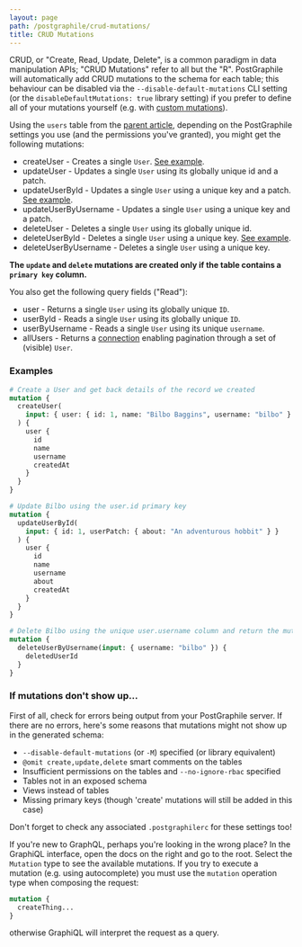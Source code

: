 ```yaml
---
layout: page
path: /postgraphile/crud-mutations/
title: CRUD Mutations
---
```


CRUD, or "Create, Read, Update, Delete", is a common paradigm in data
manipulation APIs; "CRUD Mutations" refer to all but the "R". PostGraphile
will automatically add CRUD mutations to the schema for each table; this
behaviour can be disabled via the `--disable-default-mutations` CLI setting
(or the `disableDefaultMutations: true` library setting) if you prefer to
define all of your mutations yourself (e.g. with [custom
mutations](/postgraphile/custom-mutations/)).

Using the `users` table from the [parent article](/postgraphile/tables/),
depending on the PostGraphile settings you use (and the permissions you've
granted), you might get the following mutations:

- createUser - Creates a single `User`. [See example](/postgraphile/examples/#Mutations__Create).
- updateUser - Updates a single `User` using its globally unique id and a patch.
- updateUserById - Updates a single `User` using a unique key and a patch. [See example](/postgraphile/examples/#Mutations__Update).
- updateUserByUsername - Updates a single `User` using a unique key and a patch.
- deleteUser - Deletes a single `User` using its globally unique id.
- deleteUserById - Deletes a single `User` using a unique key. [See example](/postgraphile/examples/#Mutations__Delete).
- deleteUserByUsername - Deletes a single `User` using a unique key.

**The `update` and `delete` mutations are created only if the table contains a
`primary key` column.**

You also get the following query fields ("Read"):

- user - Returns a single `User` using its globally unique `ID`.
- userById - Reads a single `User` using its globally unique `ID`.
- userByUsername - Reads a single `User` using its unique `username`.
- allUsers - Returns a [connection](/postgraphile/connections/) enabling
  pagination through a set of (visible) `User`.

### Examples

```graphql
# Create a User and get back details of the record we created
mutation {
  createUser(
    input: { user: { id: 1, name: "Bilbo Baggins", username: "bilbo" } }
  ) {
    user {
      id
      name
      username
      createdAt
    }
  }
}

# Update Bilbo using the user.id primary key
mutation {
  updateUserById(
    input: { id: 1, userPatch: { about: "An adventurous hobbit" } }
  ) {
    user {
      id
      name
      username
      about
      createdAt
    }
  }
}

# Delete Bilbo using the unique user.username column and return the mutation ID
mutation {
  deleteUserByUsername(input: { username: "bilbo" }) {
    deletedUserId
  }
}
```

### If mutations don't show up...

First of all, check for errors being output from your PostGraphile server. If
there are no errors, here's some reasons that mutations might not show up in
the generated schema:

- `--disable-default-mutations` (or `-M`) specified (or library equivalent)
- `@omit create,update,delete` smart comments on the tables
- Insufficient permissions on the tables and `--no-ignore-rbac` specified
- Tables not in an exposed schema
- Views instead of tables
- Missing primary keys (though 'create' mutations will still be added in this case)

Don't forget to check any associated `.postgraphilerc` for these settings too!

If you're new to GraphQL, perhaps you're looking in the wrong place? In the
GraphiQL interface, open the docs on the right and go to the root. Select the
`Mutation` type to see the available mutations. If you try to execute a
mutation (e.g. using autocomplete) you must use the `mutation` operation type
when composing the request:

```graphql
mutation {
  createThing...
}
```

otherwise GraphiQL will interpret the request as a query.

